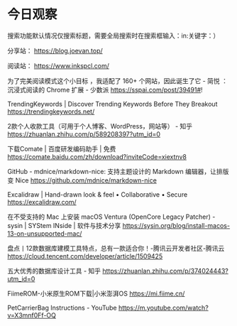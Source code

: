 # 今日观察

搜索功能默认情况仅搜索标题，需要全局搜索时在搜索框输入：in:关键字：）  

分享站： https://blog.joevan.top/  

阅读站： https://www.inkspcl.com/  


为了完美阅读模式这个小目标 ，我适配了 160+ 个网站，因此诞生了它 - 简悦 ：沉浸式阅读的 Chrome 扩展 - 少数派  https://sspai.com/post/39491#!  

TrendingKeywords | Discover Trending Keywords Before They Breakout  https://trendingkeywords.net/  

2款个人收款工具（可用于个人博客、WordPress，网站等） - 知乎  https://zhuanlan.zhihu.com/p/589208397?utm_id=0  

下载Comate | 百度研发编码助手 | 免费  https://comate.baidu.com/zh/download?inviteCode=xiextnv8  

GitHub - mdnice/markdown-nice: 支持主题设计的 Markdown 编辑器，让排版变 Nice  https://github.com/mdnice/markdown-nice  

Excalidraw | Hand-drawn look & feel • Collaborative • Secure  https://excalidraw.com/  

在不受支持的 Mac 上安装 macOS Ventura (OpenCore Legacy Patcher) - sysin | SYStem INside | 软件与技术分享  https://sysin.org/blog/install-macos-13-on-unsupported-mac/  

盘点丨12款数据库建模工具特点，总有一款适合你！-腾讯云开发者社区-腾讯云  https://cloud.tencent.com/developer/article/1509425  

五大优秀的数据库设计工具 - 知乎  https://zhuanlan.zhihu.com/p/374024443?utm_id=0  

FiimeROM-小米原生ROM下载|小米澎湃OS  https://mi.fiime.cn/  

PetCarrierBag Instructions - YouTube  https://m.youtube.com/watch?v=X3mnf0Ff-OQ  
